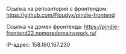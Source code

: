 Ссылка на репозиторий с фронтендом: https://github.com/Floudyx/pindie-frontend

Ссылка на домен фронтенда: https://pindie-frontend22.nomoredomainswork.ru/

IP-адрес: 158.160.167.230 